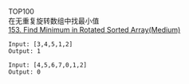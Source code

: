 TOP100  
在无重复旋转数组中找最小值  
[153. Find Minimum in Rotated Sorted Array(Medium)](https://leetcode.com/problems/find-minimum-in-rotated-sorted-array/description/)

```
Input: [3,4,5,1,2]
Output: 1

Input: [4,5,6,7,0,1,2]
Output: 0
```